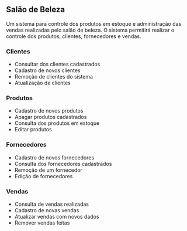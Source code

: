 ## Salão de Beleza
Um sistema para controle dos produtos em estoque e administração das vendas realizadas pelo salão de beleza. O sistema permitirá realizar o controle dos produtos, clientes, fornecedores e vendas.

### Clientes
- Consultar dos clientes cadastrados
- Cadastro de novos clientes
- Remoção de clientes do sistema
- Atualização de clientes

### Produtos
- Cadastro de novos produtos
- Apagar produtos cadastrados
- Consulta dos produtos em estoque
- Editar produtos

### Fornecedores
- Cadastro de novos fornecedores
- Consulta dos fornecedores cadastrados
- Remoção de um fornecedor
- Edição de fornecedores

### Vendas
- Consulta de vendas realizadas
- Cadastro de novas vendas
- Atualizar vendas com novos dados
- Remover vendas feitas

